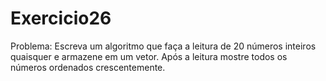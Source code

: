 # Exercicio26
Problema: Escreva um algoritmo que faça a leitura de 20 números inteiros quaisquer e armazene em um vetor. Após a leitura mostre todos os números ordenados crescentemente.
